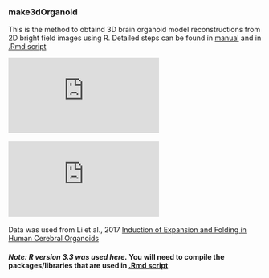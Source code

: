 ### make3dOrganoid
This is the method to obtaind 3D brain organoid model reconstructions from 2D bright field images using R. 
Detailed steps can be found in [manual](https://github.com/alikhuseynov/make3dOrganoid/blob/master/workflow_manual.txt) and in [.Rmd script](https://github.com/alikhuseynov/make3dOrganoid/blob/master/scripts/main_scr_vignettes.Rmd)

![Image processing and segmentation](https://github.com/alikhuseynov/make3dOrganoid/blob/master/figx1_method.pdf)

![3D reconstructions](https://github.com/alikhuseynov/make3dOrganoid/blob/master/figx1_method.pdf)

Data was used from Li et al., 2017 [Induction of Expansion and Folding in Human Cerebral Organoids](https://www.ncbi.nlm.nih.gov/pubmed/28041895)

#### *Note: R version 3.3 was used here.* You will need to compile the packages/libraries that are used in [.Rmd script](https://github.com/alikhuseynov/make3dOrganoid/blob/master/scripts/main_scr_vignettes.Rmd)


